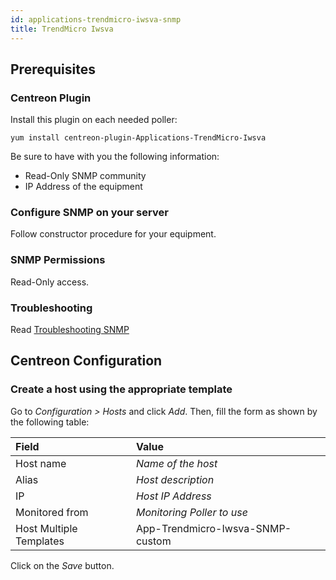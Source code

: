 ```yaml
---
id: applications-trendmicro-iwsva-snmp
title: TrendMicro Iwsva
---
```


## Prerequisites

### Centreon Plugin

Install this plugin on each needed poller:

``` shell
yum install centreon-plugin-Applications-TrendMicro-Iwsva
```

Be sure to have with you the following information:

  - Read-Only SNMP community
  - IP Address of the equipment

### Configure SNMP on your server

Follow constructor procedure for your equipment.

### SNMP Permissions

Read-Only access.

### Troubleshooting

Read [Troubleshooting
SNMP](../tutorials/troubleshooting-plugins.md/#troubleshooting-snmp)

## Centreon Configuration

### Create a host using the appropriate template

Go to *Configuration \> Hosts* and click *Add*. Then, fill the form as shown by
the following table:

| Field                                | Value                            |
| :----------------------------------- | :------------------------------- |
| Host name                            | *Name of the host*               |
| Alias                                | *Host description*               |
| IP                                   | *Host IP Address*                |
| Monitored from                       | *Monitoring Poller to use*       |
| Host Multiple Templates              | App-Trendmicro-Iwsva-SNMP-custom |

Click on the *Save* button.
